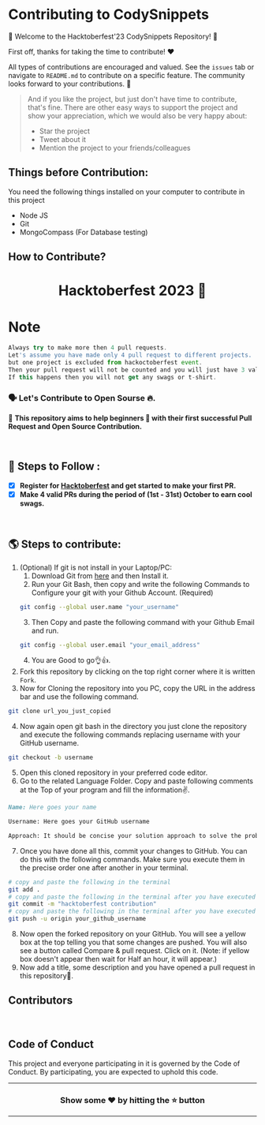 # Contributing to CodySnippets
🎉 Welcome to the Hacktoberfest'23 CodySnippets Repository! 🎉

First off, thanks for taking the time to contribute! ❤️

All types of contributions are encouraged and valued. See the `issues` tab or navigate to `README.md` to contribute on a specific feature. The community looks forward to your contributions. 🎉

> And if you like the project, but just don't have time to contribute, that's fine. There are other easy ways to support the project and show your appreciation, which we would also be very happy about:
> - Star the project
> - Tweet about it
> - Mention the project to your friends/colleagues


## Things before Contribution:
You need the following things installed on your computer to contribute in this project
- Node JS
- Git
- MongoCompass (For Database testing)
  
## How to Contribute?
<h1 align="center"> Hacktoberfest 2023 🎉</h1>

# Note
```js
Always try to make more then 4 pull requests.
Let's assume you have made only 4 pull request to different projects.
but one project is excluded from hackoctoberfest event.
Then your pull request will not be counted and you will just have 3 valid pull requests.
If this happens then you will not get any swags or t-shirt.
```

### 🗣 Let's Contribute to Open Sourse 🔥.
📢 **This repository aims to help beginners 🤔 with their first successful Pull Request and Open Source Contribution.**

<br>

## 📐 Steps to Follow : 
   - [X] **Register for [Hacktoberfest](https://hacktoberfest.digitalocean.com/) and get started to make your first PR.**
   - [X] **Make 4 valid PRs during the period of (1st - 31st) October to earn cool swags.**

 <br>

## 🌎 Steps to contribute:
1. (Optional) If git is not install in your Laptop/PC:
   1. Download Git from [here](https://git-scm.com/downloads) and then Install it.
   2. Run your Git Bash, then copy and write the following Commands to Configure your git with your Github Account. (Required)
     ```sh
     git config --global user.name "your_username"
     ```
   3. Then Copy and paste the following command with your Github Email and run.
     ```sh
     git config --global user.email "your_email_address"
     ```
   4. You are Good to go👌👍.
2. Fork this repository by clicking on the top right corner where it is written `Fork`.
3. Now for Cloning the repository into you PC, copy the URL in the address bar and use the following command.
```sh
git clone url_you_just_copied
```
4. Now again open git bash in the directory you just clone the repository and execute the following commands replacing username with your GitHub username.
```sh
git checkout -b username
```
5. Open this cloned repository in your preferred code editor. 
6. Go to the related Language Folder. Copy and paste following comments at the Top of your program and fill the information✌.
```md
Name: Here goes your name

Username: Here goes your GitHub username

Approach: It should be concise your solution approach to solve the problem
```
7. Once you have done all this, commit your changes to GitHub. You can do this with the following commands. Make sure you execute them in the precise order one after another in your terminal.
```sh
# copy and paste the following in the terminal
git add .
# copy and paste the following in the terminal after you have executed the previous command
git commit -m "hacktoberfest contribution"
# copy and paste the following in the terminal after you have executed the previous command
git push -u origin your_github_username
```
8. Now open the forked repository on your GitHub. You will see a yellow box at the top telling you that some changes are pushed. You will also see a button called Compare & pull request. Click on it. (Note: if yellow box doesn't appear then wait for Half an hour, it will appear.)
9. Now add a title, some description and you have opened a pull request in this repository💖.

## Contributors 
&nbsp;

## Code of Conduct
This project and everyone participating in it is governed by the Code of Conduct.
By participating, you are expected to uphold this code.


----------------------------------------------------------

### <p align="center"> Show some ❤ by hitting the ⭐ button </p>

----------------------------------------------------------
